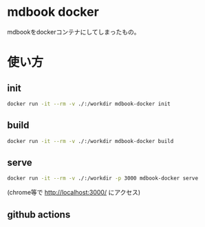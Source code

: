# mdbook docker
mdbookをdockerコンテナにしてしまったもの。

# 使い方
## init
```bash
docker run -it --rm -v ./:/workdir mdbook-docker init
```

## build
```bash
docker run -it --rm -v ./:/workdir mdbook-docker build
```

## serve
```bash
docker run -it --rm -v ./:/workdir -p 3000 mdbook-docker serve 
```
(chrome等で [http://localhost:3000/](http://localhost:3000) にアクセス)

## github actions